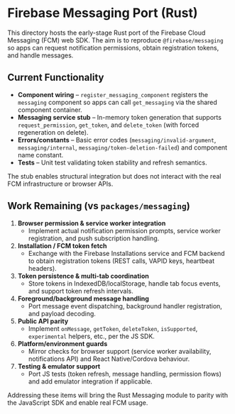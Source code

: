 # Firebase Messaging Port (Rust)

This directory hosts the early-stage Rust port of the Firebase Cloud Messaging (FCM) web SDK. The aim is to reproduce
`@firebase/messaging` so apps can request notification permissions, obtain registration tokens, and handle messages.

## Current Functionality

- **Component wiring** – `register_messaging_component` registers the `messaging` component so apps can call
  `get_messaging` via the shared component container.
- **Messaging service stub** – In-memory token generation that supports `request_permission`, `get_token`, and
  `delete_token` (with forced regeneration on delete).
- **Errors/constants** – Basic error codes (`messaging/invalid-argument`, `messaging/internal`,
  `messaging/token-deletion-failed`) and component name constant.
- **Tests** – Unit test validating token stability and refresh semantics.

The stub enables structural integration but does not interact with the real FCM infrastructure or browser APIs.

## Work Remaining (vs `packages/messaging`)

1. **Browser permission & service worker integration**
   - Implement actual notification permission prompts, service worker registration, and push subscription handling.
2. **Installation / FCM token fetch**
   - Exchange with the Firebase Installations service and FCM backend to obtain registration tokens (REST calls, VAPID
     keys, heartbeat headers).
3. **Token persistence & multi-tab coordination**
   - Store tokens in IndexedDB/localStorage, handle tab focus events, and support token refresh intervals.
4. **Foreground/background message handling**
   - Port message event dispatching, background handler registration, and payload decoding.
5. **Public API parity**
   - Implement `onMessage`, `getToken`, `deleteToken`, `isSupported`, `experimental` helpers, etc., per the JS SDK.
6. **Platform/environment guards**
   - Mirror checks for browser support (service worker availability, notifications API) and React Native/Cordova
     behaviour.
7. **Testing & emulator support**
   - Port JS tests (token refresh, message handling, permission flows) and add emulator integration if applicable.

Addressing these items will bring the Rust Messaging module to parity with the JavaScript SDK and enable real FCM usage.
